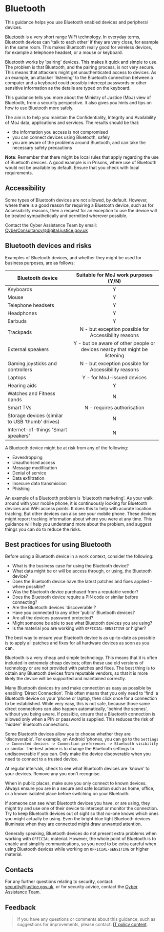 # Bluetooth

This guidance helps you use Bluetooth enabled devices and peripheral devices.

[Bluetooth](https://en.wikipedia.org/wiki/Bluetooth) is a very short range WiFi technology. In everyday terms, Bluetooth devices can 'talk to each other' if they are very close, for example in the same room. This makes Bluetooth really good for wireless devices, for example a telephone headset, or a mouse or keyboard.

Bluetooth works by 'pairing' devices. This makes it quick and simple to use. The problem is that Bluetooth, and the pairing process, is not very secure. This means that attackers might get unauthenticated access to devices. As an example, an attacker 'listening' to the Bluetooth connection between a computer and a keyboard could possibly intercept passwords or other sensitive information as the details are typed on the keyboard.

This guidance tells you more about the Ministry of Justice \(MoJ\) view of Bluetooth, from a security perspective. It also gives you hints and tips on how to use Bluetooth more safely.

The aim is to help you maintain the Confidentiality, Integrity and Availability of MoJ data, applications and services. The results should be that:

-   the information you access is not compromised
-   you can connect devices using Bluetooth, safely
-   you are aware of the problems around Bluetooth, and can take the necessary safety precautions

**Note:** Remember that there might be local rules that apply regarding the use of Bluetooth devices. A good example is in Prisons, where use of Bluetooth would not be available by default. Ensure that you check with local requirements.

## Accessibility

Some types of Bluetooth devices are not allowed, by default. However, where there is a good reason for requiring a Bluetooth device, such as for Accessibility reasons, then a request for an exception to use the device will be treated sympathetically and permitted wherever possible.

Contact the Cyber Assistance Team by email: [CyberConsultancy@digital.justice.gov.uk](mailto:CyberConsultancy@digital.justice.gov.uk)

## Bluetooth devices and risks

Examples of Bluetooth devices, and whether they might be used for business purposes, are as follows:

|Bluetooth device|Suitable for MoJ work purposes \(Y/N\)|
|----------------|:------------------------------------:|
|Keyboards|Y|
|Mouse|Y|
|Telephone headsets|Y|
|Headphones|Y|
|Earbuds|Y|
|Trackpads|N - but exception possible for Accessibility reasons|
|External speakers|Y - but be aware of other people or devices nearby that might be listening|
|Gaming joysticks and controllers|N - but exception possible for Accessibility reasons|
|Laptops|Y - for MoJ-issued devices|
|Hearing aids|Y|
|Watches and Fitness bands|N|
|Smart TVs|N - requires authorisation|
|Storage devices \(similar to USB 'thumb' drives\)|N|
|Internet-of-things 'Smart speakers'|N|

A Bluetooth device might be at risk from any of the following:

-   Eavesdropping
-   Unauthorised access
-   Message modification
-   Denial of service
-   Data exfiltration
-   Insecure data transmission
-   Phishing

An example of a Bluetooth problem is 'bluetooth marketing'. As your walk around with your mobile phone, it is continuously looking for Bluetooth devices and WiFi access points. It does this to help with acurate location tracking. But other devices can also see your mobile phone. These devices might report tracking information about where you were at any time. This guidance will help you understand more about the problem, and suggest things you can do to reduce the risks.

## Best practices for using Bluetooth

Before using a Bluetooth device in a work context, consider the following:

-   What is the business case for using the Bluetooth device?
-   What data might be or will be access through, or using, the Bluetooth device?
-   Does the Bluetooth device have the latest patches and fixes applied - where possible?
-   Was the Bluetooth device purchased from a reputable vendor?
-   Does the Bluetooth device require a PIN code or similar before connecting?
-   Are the Bluetooth devices 'discoverable'?
-   Have you connected to any other 'public' Bluetooth devices?
-   Are all the devices password protected?
-   Might someone be able to see what Bluetooth devices you are using?
-   Is the material you are working with `OFFICIAL-SENSITIVE` or higher?

The best way to ensure your Bluetooth device is as up-to-date as possible is to apply all patches and fixes for all hardware devices as soon as you can.

Bluetooth is a very cheap and simple technology. This means that it is often included in extremely cheap devices; often these use old versions of technology or are not provided with patches and fixes. The best thing is to obtain any Bluetooth devices from reputable vendors, so that it is more likely the device will be supported and maintained correctly.

Many Bluetooth devices try and make connection as easy as possible by enabling 'Direct Connection'. This often means that you only need to 'find' a Bluetooth device on your 'phone or laptop, then click once for a connection to be established. While very easy, this is not safe, because those same direct connections can also happen automatically, 'behind the scenes', without you being aware. If possible, ensure that a Bluetooth connection is allowed only when a PIN or password is supplied. This reduces the risk of 'hidden' Bluetooth connections.

Some Bluetooth devices allow you to choose whether they are 'discoverable'. For example, on Android 'phones, you can go to the `Settings -> Connected devices -> Connection preferences -> Bluetooth visibility` or similar. The best advice is to change the Bluetooth settings to undiscoverable if you can. Only make the device discoverable when you need to connect to a trusted device.

At regular intervals, check to see what Bluetooth devices are 'known' to your devices. Remove any you don't recognise.

When in public places, make sure you only connect to known devices. Always ensure you are in a secure and safe location such as home, office, or a known isolated place before switching on your Bluetooth.

If someone can see what Bluetooth devices you have, or are using, they might try and use one of their device to intercept or monitor the connection. Try to keep Bluetooth devices out of sight so that no-one knows which ones you might actually be using. Even the bright blue light Bluetooth devices illuminate when they are connected might draw unwanted attention.

Generally speaking, Bluetooth devices do not present extra problems when working with `OFFICIAL` material. However, the whole point of Bluetooth is to enable and simplify communications, so you need to be extra careful when using Bluetooth devices while working on `OFFICIAL-SENSITIVE` or higher material.

## Contacts

For any further questions relating to security, contact: [security@justice.gov.uk](mailto:security@justice.gov.uk), or for security advice, contact the [Cyber Assistance Team](mailto:CyberConsultancy@digital.justice.gov.uk).

## Feedback

> If you have any questions or comments about this guidance, such as suggestions for improvements, please contact: [IT policy content](mailto:itpolicycontent@digital.justice.gov.uk).

